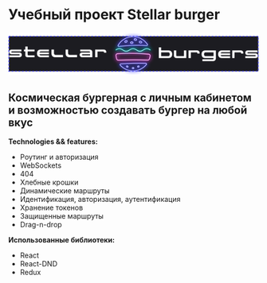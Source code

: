 # Учебный проект Stellar burger

![Лого stellar burger](./src/images/logo.svg)

Космическая бургерная с личным кабинетом и возможностью создавать бургер на любой вкус
---
**Technologies && features:**
- Роутинг и авторизация
- WebSockets
- 404
- Хлебные крошки
- Динамические маршруты
- Идентификация, авторизация, аутентификация
- Хранение токенов
- Защищенные маршруты
- Drag-n-drop

**Использованные библиотеки:**
- React
- React-DND
- Redux